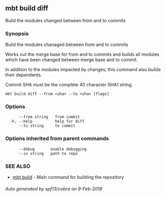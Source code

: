 ## mbt build diff

Build the modules changed between from and to commits

### Synopsis


Build the modules chanaged between from and to commits

Works out the merge base for from and to commits and 
builds all modules which have been changed between merge base and 
to commit.

In addition to the modules impacted by changes, this command also 
builds their dependents.

Commit SHA must be the complete 40 character SHA1 string.
	

```
mbt build diff --from <sha> --to <sha> [flags]
```

### Options

```
      --from string   from commit
  -h, --help          help for diff
      --to string     to commit
```

### Options inherited from parent commands

```
      --debug       enable debugging
      --in string   path to repo
```

### SEE ALSO
* [mbt build](mbt_build.md)	 - Main command for building the repository

###### Auto generated by spf13/cobra on 9-Feb-2018

